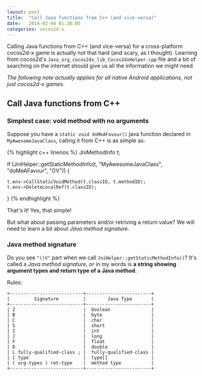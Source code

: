 ```yaml
---
layout: post
title:  "Call Java functions from C++ (and vice-versa)"
date:   2014-02-04 01:36:05
categories: cocos2d-x
---
```


Calling Java functions from C++ (and vice-versa) for a cross-platform cocos2d-x game is actually not that hard (and scary, as I thought). Learning from cocos2d's `Java_org_cocos2dx_lib_Cocos2dxHelper.cpp` file and a bit of searching on the internet should give us all the information we might need.

_The following note actually applies for all native Android applications, not just cocos2d-x games._

## Call Java functions from C++

### Simplest case: void method with no arguments

Suppose you have a `static void doMeAFavour()` java function declared in `MyAwesomeJavaClass`, calling it from C++ is as simple as:

{% highlight c++ linenos %}
JniMethodInfo t;

if (JniHelper::getStaticMethodInfo(t,
  "MyAwesomeJavaClass",
  "doMeAFavour",
  "()V")) {

    t.env->CallStaticVoidMethod(t.classID, t.methodID);
    t.env->DeleteLocalRef(t.classID);
}
{% endhighlight %}


That's it! Yes, that simple!

But what about passing parameters and/or retriving a return value? We will need to learn a bit about _Java method signature_.

### Java method signature

Do you see `"()V"` part when we call `JniHelper::getStaticMethodInfo()`? It's called a _Java method signature_, or in my words is **a  string showing argument types and return type of a Java method**.

Rules:

    +---------------------------+------------------------+
    |         Signature         |        Java Type       |
    +---------------------------+------------------------+
    | Z                         |  boolean               |
    | B                         |  byte                  |
    | C                         |  char                  |
    | S                         |  short                 |
    | I                         |  int                   |
    | J                         |  long                  |
    | F                         |  float                 |
    | D                         |  double                |
    | L fully-qualified-class ; |  fully-qualified-class |
    | [ type                    |  type[]                |
    | ( arg-types ) ret-type    |  method type           |
    +---------------------------+------------------------+
